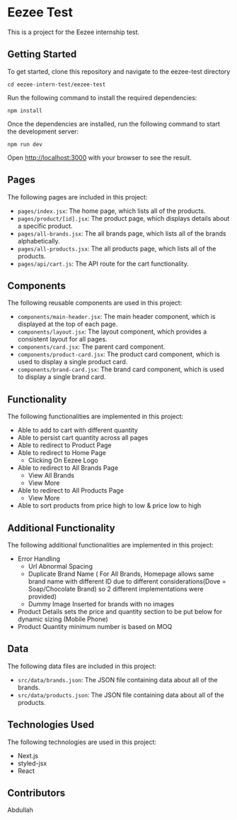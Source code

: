 

# Eezee Test

This is a project for the Eezee internship test.

## Getting Started

To get started, clone this repository and navigate to the eezee-test directory

```
cd eezee-intern-test/eezee-test
```

Run the following command to install the required dependencies:

```
npm install
```

Once the dependencies are installed, run the following command to start the development server:

```
npm run dev
```
Open [http://localhost:3000](http://localhost:3000) with your browser to see the result.

## Pages

The following pages are included in this project:

- `pages/index.jsx`: The home page, which lists all of the products.
- `pages/product/[id].jsx`: The product page, which displays details about a specific product.
- `pages/all-brands.jsx`: The all brands page, which lists all of the brands alphabetically.
- `pages/all-products.jsx`: The all products page, which lists all of the products.
- `pages/api/cart.js`: The API route for the cart functionality.

## Components

The following reusable components are used in this project:

- `components/main-header.jsx`: The main header component, which is displayed at the top of each page.
- `components/layout.jsx`: The layout component, which provides a consistent layout for all pages.
- `components/card.jsx`: The parent card component.
- `components/product-card.jsx`: The product card component, which is used to display a single product card.
- `components/brand-card.jsx`: The brand card component, which is used to display a single brand card.

## Functionality

The following functionalities are implemented in this project:

- Able to add to cart with different quantity
- Able to persist cart quantity across all pages
- Able to redirect to Product Page
- Able to redirect to Home Page 
  - Clicking On Eezee Logo
- Able to redirect to All Brands Page
  - View All Brands
  - View More
- Able to redirect to All Products Page
  - View More
- Able to sort products from price high to low & price low to high

## Additional Functionality

The following additional functionalities are implemented in this project:
- Error Handling
  - Url Abnormal Spacing
  - Duplicate Brand Name ( For All Brands, Homepage allows same brand name with different ID due to different considerations(Dove = Soap/Chocolate Brand) so 2 different implementations were provided)
  - Dummy Image Inserted for brands with no images
- Product Details sets the price and quantity section to be put below for dynamic sizing (Mobile Phone)
- Product Quantity minimum number is based on MOQ

## Data

The following data files are included in this project:

- `src/data/brands.json`: The JSON file containing data about all of the brands.
- `src/data/products.json`: The JSON file containing data about all of the products.

## Technologies Used

The following technologies are used in this project:

- Next.js
- styled-jsx
- React

## Contributors

Abdullah